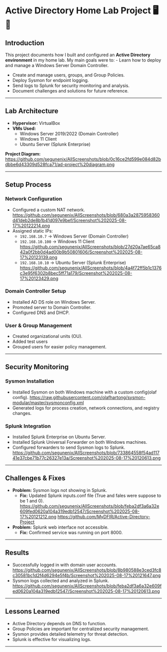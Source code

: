 # Active Directory Home Lab Project 🖥️🔐
## Introduction  
This project documents how I built and configured an **Active Directory environment** in my home lab. My main goals were to: - Learn how to deploy and manage a Windows Server Domain Controller.  
- Create and manage users, groups, and Group Policies.  
- Deploy Sysmon for endpoint logging.  
- Send logs to Splunk for security monitoring and analysis.  
- Document challenges and solutions for future reference.  

---

## Lab Architecture  
- **Hypervisor:** VirtualBox
- **VMs Used:**  
  - Windows Server 2019/2022 (Domain Controller)  
  - Windows 11 Client  
  - Ubuntu Server (Splunk Enterprise)  

**Project Diagram:**  
https://github.com/segunenix/AllScreenshots/blob/0c16ce2fd599e084d82bdbbe6d43309d528fca71/ad-project%20diagram.png

---

## Setup Process  

### Network Configuration  
- Configured a custom NAT network.  
https://github.com/segunenix/AllScreenshots/blob/680a3a2875958360d41deb2de8b1b41d097e9bef/Screenshot%202025-08-17%20122214.png
- Assigned static IPs:  
  - `192.168.10.7` → Windows Server (Domain Controller)  
  - `192.168.10.100` → Windows 11 Client  
https://github.com/segunenix/AllScreenshots/blob/27d20a7ae65ca842a0f2bb0d4ad00b9b50801606/Screenshot%202025-08-17%20123139.png
  - `192.168.10.10` → Ubuntu Server (Splunk Enterprise)  
https://github.com/segunenix/AllScreenshots/blob/4a4f72ff5b1c1376c3e95f6302b8bec5ff71a179/Screenshot%202025-08-17%20123429.png

### Domain Controller Setup  
- Installed AD DS role on Windows Server.  
- Promoted server to Domain Controller.  
- Configured DNS and DHCP.  

### User & Group Management  
- Created organizational units (OU).  
- Added test users
- Grouped users for easier policy management.  

---

## Security Monitoring  

### Sysmon Installation  
- Installed Sysmon on both Windows machine with a custom config(olaf config).
https://raw.githubusercontent.com/olafhartong/sysmon-modular/master/sysmonconfig.xml  
- Generated logs for process creation, network connections, and registry changes.  

### Splunk Integration  
- Installed Splunk Enterprise on Ubuntu Server.  
- Installed Splunk Universal Forwarder on both Windows machines.  
- Configured forwarders to send Sysmon logs to Splunk.  
https://github.com/segunenix/AllScreenshots/blob/733864558f54ad11741e37cbe71b77c26327e13a/Screenshot%202025-08-17%20120613.png 

---

## Challenges & Fixes  
- **Problem:** Sysmon logs not showing in Splunk.  
  - **Fix:** Updated Splunk inputs.conf file (True and fales were suppose to be 1 and 0).  
https://github.com/segunenix/AllScreenshots/blob/feba2df3a6a32e609fed0620a104a319edb12547/Screenshot%202025-08-17%20121212.png
https://github.com/MyDFIR/Active-Directory-Project
- **Problem:** Splunk web interface not accessible.  
  - **Fix:** Confirmed service was running on port 8000.  


---

## Results  
- Successfully logged in with domain user accounts.  
https://github.com/segunenix/AllScreenshots/blob/8b980588e3ced3fc8c30581bc1d2f4d6294e5f4b/Screenshot%202025-08-17%20121647.png
- Sysmon logs collected and analyzed in Splunk.
https://github.com/segunenix/AllScreenshots/blob/feba2df3a6a32e609fed0620a104a319edb12547/Screenshot%202025-08-17%20120613.png

---

## Lessons Learned  
- Active Directory depends on DNS to function.  
- Group Policies are important for centralized security management.  
- Sysmon provides detailed telemetry for threat detection.  
- Splunk is effective for visualizing logs.  

--- 

